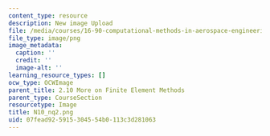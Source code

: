 ```yaml
---
content_type: resource
description: New image Upload
file: /media/courses/16-90-computational-methods-in-aerospace-engineering-spring-2014/07fead925915304554b0113c3d281063_N10_nq2.png
file_type: image/png
image_metadata:
  caption: ''
  credit: ''
  image-alt: ''
learning_resource_types: []
ocw_type: OCWImage
parent_title: 2.10 More on Finite Element Methods
parent_type: CourseSection
resourcetype: Image
title: N10_nq2.png
uid: 07fead92-5915-3045-54b0-113c3d281063
---
```

